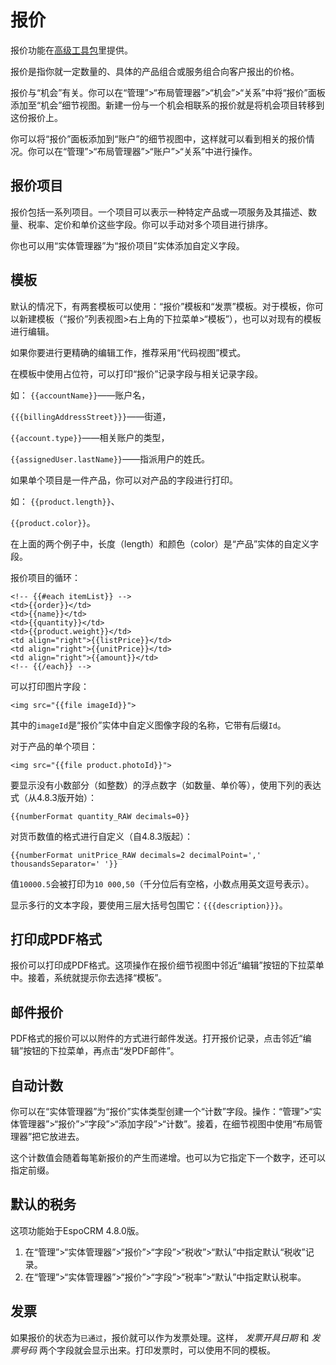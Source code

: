 # 报价

报价功能在[高级工具包](https://www.espocrm.com/extensions/advanced-pack/)里提供。

报价是指你就一定数量的、具体的产品组合或服务组合向客户报出的价格。

报价与“机会”有关。你可以在“管理”>“布局管理器”>“机会”>“关系”中将“报价”面板添加至“机会”细节视图。新建一份与一个机会相联系的报价就是将机会项目转移到这份报价上。

你可以将“报价”面板添加到“账户”的细节视图中，这样就可以看到相关的报价情况。你可以在“管理”>“布局管理器”>“账户”>“关系”中进行操作。

## 报价项目

报价包括一系列项目。一个项目可以表示一种特定产品或一项服务及其描述、数量、税率、定价和单价这些字段。你可以手动对多个项目进行排序。

你也可以用“实体管理器”为“报价项目”实体添加自定义字段。

## 模板

默认的情况下，有两套模板可以使用：“报价”模板和“发票”模板。对于模板，你可以新建模板（“报价”列表视图>右上角的下拉菜单>“模板”），也可以对现有的模板进行编辑。

如果你要进行更精确的编辑工作，推荐采用“代码视图”模式。

在模板中使用占位符，可以打印“报价”记录字段与相关记录字段。

如：
`{{accountName}}`——账户名，

`{{{billingAddressStreet}}}`——街道，

`{{account.type}}`——相关账户的类型，

`{{assignedUser.lastName}}`——指派用户的姓氏。

如果单个项目是一件产品，你可以对产品的字段进行打印。

如：
`{{product.length}}`、

`{{product.color}}`。

在上面的两个例子中，长度（length）和颜色（color）是“产品”实体的自定义字段。

报价项目的循环：

```
<!-- {{#each itemList}} -->
<td>{{order}}</td>
<td>{{name}}</td>
<td>{{quantity}}</td>
<td>{{product.weight}}</td>
<td align="right">{{listPrice}}</td>
<td align="right">{{unitPrice}}</td>
<td align="right">{{amount}}</td>
<!-- {{/each}} -->
```

可以打印图片字段：

```
<img src="{{file imageId}}">
```
其中的`imageId`是“报价”实体中自定义图像字段的名称，它带有后缀`Id`。

对于产品的单个项目：
```
<img src="{{file product.photoId}}">
```

要显示没有小数部分（如整数）的浮点数字（如数量、单价等），使用下列的表达式（从4.8.3版开始）：
```
{{numberFormat quantity_RAW decimals=0}}
```

对货币数值的格式进行自定义（自4.8.3版起）：
```
{{numberFormat unitPrice_RAW decimals=2 decimalPoint=',' thousandsSeparator=' '}}
```
值`10000.5`会被打印为`10 000,50`（千分位后有空格，小数点用英文逗号表示）。

显示多行的文本字段，要使用三层大括号包围它：`{{{description}}}`。

## 打印成PDF格式

报价可以打印成PDF格式。这项操作在报价细节视图中邻近“编辑”按钮的下拉菜单中。接着，系统就提示你去选择“模板”。

## 邮件报价

PDF格式的报价可以以附件的方式进行邮件发送。打开报价记录，点击邻近“编辑”按钮的下拉菜单，再点击“发PDF邮件”。

## 自动计数

你可以在“实体管理器”为“报价”实体类型创建一个“计数”字段。操作：“管理”>“实体管理器”>“报价”>“字段”>“添加字段”>“计数”。接着，在细节视图中使用“布局管理器”把它放进去。

这个计数值会随着每笔新报价的产生而递增。也可以为它指定下一个数字，还可以指定前缀。

## 默认的税务

这项功能始于EspoCRM 4.8.0版。

1. 在“管理”>“实体管理器”>“报价”>“字段”>“税收”>“默认”中指定默认“税收”记录。
2. 在“管理”>“实体管理器”>“报价”>“字段”>“税率”>“默认”中指定默认税率。

## 发票

如果报价的状态为`已通过`，报价就可以作为发票处理。这样， _发票开具日期_ 和 _发票号码_ 两个字段就会显示出来。打印发票时，可以使用不同的模板。

